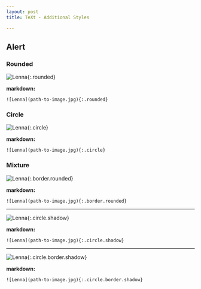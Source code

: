 ```yaml
---
layout: post
title: TeXt - Additional Styles

---
```

## Alert

### Rounded

![Lenna](//ww1.sinaimg.cn/large/73bd9e13ly1fof1u4iaorj2074074gp3.jpg "Lenna_rounded"){:.rounded}

**markdown:**

    ![Lenna](path-to-image.jpg){:.rounded}

### Circle

![Lenna](//ww1.sinaimg.cn/large/73bd9e13ly1fof1u4iaorj2074074gp3.jpg "Lenna_circle"){:.circle}

**markdown:**

    ![Lenna](path-to-image.jpg){:.circle}

### Mixture

![Lenna](//ww1.sinaimg.cn/large/73bd9e13ly1fof1u4iaorj2074074gp3.jpg "Lenna_border+rounded"){:.border.rounded}

**markdown:**

    ![Lenna](path-to-image.jpg){:.border.rounded}

---

![Lenna](//ww1.sinaimg.cn/large/73bd9e13ly1fof1u4iaorj2074074gp3.jpg "Lenna_circle+shadow"){:.circle.shadow}

**markdown:**

    ![Lenna](path-to-image.jpg){:.circle.shadow}

---

![Lenna](//ww1.sinaimg.cn/large/73bd9e13ly1fof1u4iaorj2074074gp3.jpg "Lenna_circle+border+shadow"){:.circle.border.shadow}

**markdown:**

    ![Lenna](path-to-image.jpg){:.circle.border.shadow}